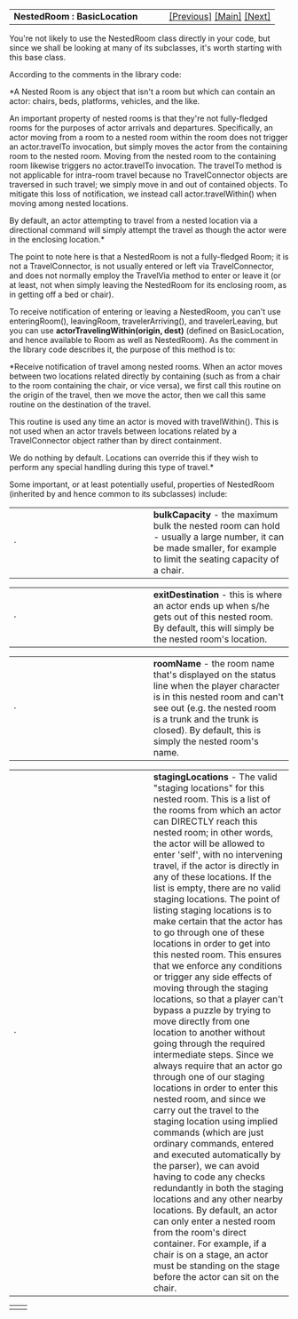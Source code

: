 <table width="100%" data-border="0" data-cellspacing="0"
data-cellpadding="3" data-bgcolor="#C0C0C0">
<colgroup>
<col style="width: 50%" />
<col style="width: 50%" />
</colgroup>
<tbody>
<tr>
<td style="text-align: left;"><strong>NestedRoom : BasicLocation<br />
</strong></td>
<td style="text-align: right;"><a
href="nestedroomoverview.htm">[Previous]</a> <a
href="generalintroduction.htm">[Main]</a> <a
href="basicchair.htm">[Next]</a></td>
</tr>
</tbody>
</table>

  
You're not likely to use the NestedRoom class directly in your code, but
since we shall be looking at many of its subclasses, it's worth starting
with this base class.  
  
According to the comments in the library code:  
  
*A Nested Room is any object that isn't a room but which can contain an
actor: chairs, beds, platforms, vehicles, and the like.  
  
An important property of nested rooms is that they're not fully-fledged
rooms for the purposes of actor arrivals and departures. Specifically,
an actor moving from a room to a nested room within the room does not
trigger an actor.travelTo invocation, but simply moves the actor from
the containing room to the nested room. Moving from the nested room to
the containing room likewise triggers no actor.travelTo invocation. The
travelTo method is not applicable for intra-room travel because no
TravelConnector objects are traversed in such travel; we simply move in
and out of contained objects. To mitigate this loss of notification, we
instead call actor.travelWithin() when moving among nested locations.  
  
By default, an actor attempting to travel from a nested location via a
directional command will simply attempt the travel as though the actor
were in the enclosing location.*  
  
The point to note here is that a NestedRoom is not a fully-fledged Room;
it is not a TravelConnector, is not usually entered or left via
TravelConnector, and does not normally employ the TravelVia method to
enter or leave it (or at least, not when simply leaving the NestedRoom
for its enclosing room, as in getting off a bed or chair).  
  
To receive notification of entering or leaving a NestedRoom, you can't
use enteringRoom(), leavingRoom, travelerArriving(), and
travelerLeaving, but you can use **actorTravelingWithin(origin, dest)**
(defined on BasicLocation, and hence available to Room as well as
NestedRoom). As the comment in the library code describes it, the
purpose of this method is to:  
  
*Receive notification of travel among nested rooms. When an actor moves
between two locations related directly by containing (such as from a
chair to the room containing the chair, or vice versa), we first call
this routine on the origin of the travel, then we move the actor, then
we call this same routine on the destination of the travel.  
  
This routine is used any time an actor is moved with travelWithin().
This is not used when an actor travels between locations related by a
TravelConnector object rather than by direct containment.  
  
We do nothing by default. Locations can override this if they wish to
perform any special handling during this type of travel.*  
  
Some important, or at least potentially useful, properties of NestedRoom
(inherited by and hence common to its subclasses) include:  
  

<table data-border="0" data-cellpadding="0" data-cellspacing="0">
<colgroup>
<col style="width: 50%" />
<col style="width: 50%" />
</colgroup>
<tbody>
<tr data-valign="top">
<td width="14"><strong></strong>·<strong></strong></td>
<td><strong>bulkCapacity</strong> - the maximum bulk the nested room can
hold - usually a large number, it can be made smaller, for example to
limit the seating capacity of a chair.  <br />
</td>
</tr>
</tbody>
</table>

<table data-border="0" data-cellpadding="0" data-cellspacing="0">
<colgroup>
<col style="width: 50%" />
<col style="width: 50%" />
</colgroup>
<tbody>
<tr data-valign="top">
<td width="14"><strong></strong>·<strong></strong></td>
<td><strong>exitDestination</strong> - this is where an actor ends up
when s/he gets out of this nested room. By default, this will simply be
the nested room's location.  <br />
</td>
</tr>
</tbody>
</table>

<table data-border="0" data-cellpadding="0" data-cellspacing="0">
<colgroup>
<col style="width: 50%" />
<col style="width: 50%" />
</colgroup>
<tbody>
<tr data-valign="top">
<td width="14"><strong></strong>·<strong></strong></td>
<td><strong>roomName</strong> - the room name that's displayed on the
status line when the player character is in this nested room and can't
see out (e.g. the nested room is a trunk and the trunk is closed). By
default, this is simply the nested room's name.  <br />
</td>
</tr>
</tbody>
</table>

<table data-border="0" data-cellpadding="0" data-cellspacing="0">
<colgroup>
<col style="width: 50%" />
<col style="width: 50%" />
</colgroup>
<tbody>
<tr data-valign="top">
<td width="14"><strong></strong>·<strong></strong></td>
<td><strong>stagingLocations</strong> - The valid "staging locations"
for this nested room. This is a list of the rooms from which an actor
can DIRECTLY reach this nested room; in other words, the actor will be
allowed to enter 'self', with no intervening travel, if the actor is
directly in any of these locations. If the list is empty, there are no
valid staging locations. The point of listing staging locations is to
make certain that the actor has to go through one of these locations in
order to get into this nested room. This ensures that we enforce any
conditions or trigger any side effects of moving through the staging
locations, so that a player can't bypass a puzzle by trying to move
directly from one location to another without going through the required
intermediate steps. Since we always require that an actor go through one
of our staging locations in order to enter this nested room, and since
we carry out the travel to the staging location using implied commands
(which are just ordinary commands, entered and executed automatically by
the parser), we can avoid having to code any checks redundantly in both
the staging locations and any other nearby locations. By default, an
actor can only enter a nested room from the room's direct container. For
example, if a chair is on a stage, an actor must be standing on the
stage before the actor can sit on the chair.  <br />
</td>
</tr>
</tbody>
</table>

|     |     |
|-----|-----|
|     |     |

  
  
  
  
